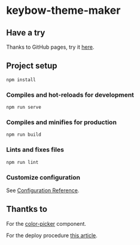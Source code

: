 # keybow-theme-maker

## Have a try

Thanks to GitHub pages, try it [here](https://mirrorshot.github.io/keybow-theme-maker/).

## Project setup
```
npm install
```

### Compiles and hot-reloads for development
```
npm run serve
```

### Compiles and minifies for production
```
npm run build
```

### Lints and fixes files
```
npm run lint
```

### Customize configuration
See [Configuration Reference](https://cli.vuejs.org/config/).

## Thantks to

For the [color-picker](https://github.com/caohenghu/vue-colorpicker) component.

For the deploy procedure [this article](https://dev.to/rolanddoda/deploy-to-github-pages-like-a-pro-with-github-actions-4hdg).
